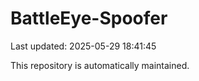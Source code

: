 # BattleEye-Spoofer

Last updated: 2025-05-29 18:41:45

This repository is automatically maintained.
